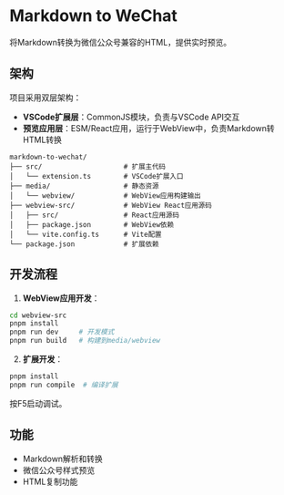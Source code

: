 # Markdown to WeChat

将Markdown转换为微信公众号兼容的HTML，提供实时预览。

## 架构

项目采用双层架构：

- **VSCode扩展层**：CommonJS模块，负责与VSCode API交互
- **预览应用层**：ESM/React应用，运行于WebView中，负责Markdown转HTML转换

```
markdown-to-wechat/
├── src/                    # 扩展主代码
│   └── extension.ts        # VSCode扩展入口
├── media/                  # 静态资源
│   └── webview/            # WebView应用构建输出
├── webview-src/            # WebView React应用源码
│   ├── src/                # React应用源码
│   ├── package.json        # WebView依赖
│   └── vite.config.ts      # Vite配置
└── package.json            # 扩展依赖
```

## 开发流程

1. **WebView应用开发**：
```bash
cd webview-src
pnpm install
pnpm run dev     # 开发模式
pnpm run build   # 构建到media/webview
```

2. **扩展开发**：
```bash
pnpm install
pnpm run compile  # 编译扩展
```

按F5启动调试。

## 功能

- Markdown解析和转换
- 微信公众号样式预览
- HTML复制功能
